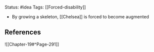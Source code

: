 Status: #idea
Tags:  [[Forced-disability]]

* By growing a skeleton, [[Chelsea]] is forced to become augmented

## References


![[Chapter-19#^Page-291]] 
